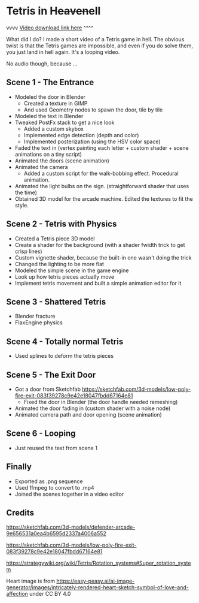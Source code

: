 # Tetris in H~~eaven~~ell

vvvv
[Video download link here](https://github.com/stefnotch/TU-Computer-Animation-Project/releases/download/v1.0.0/video.mp4)
^^^^

What did I do? I made a short video of a Tetris game in hell. The obvious twist is that the Tetris games are impossible, and even if you do solve them, you just land in hell again. It's a looping video.

No audio though, because ...

## Scene 1 - The Entrance

- Modeled the door in Blender
  - Created a texture in GIMP
  - And used Geometry nodes to spawn the door, tile by tile
- Modeled the text in Blender
- Tweaked PostFx stack to get a nice look
  - Added a custom skybox
  - Implemented edge detection (depth and color)
  - Implemented posterization (using the HSV color space)
- Faded the text in (vertex painting each letter + custom shader + scene animations on a tiny script)
- Animated the doors (scene animation)
- Animated the camera
  - Added a custom script for the walk-bobbing effect. Procedural animation.
- Animated the light bulbs on the sign. (straightforward shader that uses the time)
- Obtained 3D model for the arcade machine. Edited the textures to fit the style.

## Scene 2 - Tetris with Physics

- Created a Tetris piece 3D model
- Create a shader for the background (with a shader fwidth trick to get crisp lines)
- Custom vignette shader, because the built-in one wasn't doing the trick
- Changed the lighting to be more flat
- Modeled the simple scene in the game engine 
- Look up how tetris pieces actually move
- Implement tetris movement and built a simple animation editor for it

## Scene 3 - Shattered Tetris

- Blender fracture
- FlaxEngine physics

## Scene 4 - Totally normal Tetris

- Used splines to deform the tetris pieces

## Scene 5 - The Exit Door

- Got a door from Sketchfab https://sketchfab.com/3d-models/low-poly-fire-exit-083f39278c9e42e18047fbdd67164e81
  - Fixed the door in Blender (the door handle needed remeshing)
- Animated the door fading in (custom shader with a noise node)
- Animated camera path and door opening (scene animation)

## Scene 6 - Looping

- Just reused the text from scene 1

## Finally

- Exported as .png sequence
- Used ffmpeg to convert to .mp4
- Joined the scenes together in a video editor

## Credits

https://sketchfab.com/3d-models/defender-arcade-9e656531a0ea4b6595d2337a4006a552

https://sketchfab.com/3d-models/low-poly-fire-exit-083f39278c9e42e18047fbdd67164e81

https://strategywiki.org/wiki/Tetris/Rotation_systems#Super_rotation_system

Heart image is from
https://easy-peasy.ai/ai-image-generator/images/intricately-rendered-heart-sketch-symbol-of-love-and-affection
under CC BY 4.0
